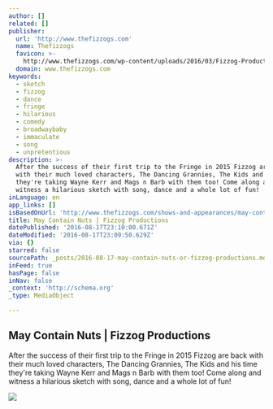```yaml
---
author: []
related: []
publisher:
  url: 'http://www.thefizzogs.com'
  name: Thefizzogs
  favicon: >-
    http://www.thefizzogs.com/wp-content/uploads/2016/03/Fizzog-Productions-Favicon.png
  domain: www.thefizzogs.com
keywords:
  - sketch
  - fizzog
  - dance
  - fringe
  - hilarious
  - comedy
  - broadwaybaby
  - immaculate
  - song
  - unpretentious
description: >-
  After the success of their first trip to the Fringe in 2015 Fizzog are back
  with their much loved characters, The Dancing Grannies, The Kids and his time
  they're taking Wayne Kerr and Mags n Barb with them too! Come along and
  witness a hilarious sketch with song, dance and a whole lot of fun!
inLanguage: en
app_links: []
isBasedOnUrl: 'http://www.thefizzogs.com/shows-and-appearances/may-contain-nuts/'
title: May Contain Nuts | Fizzog Productions
datePublished: '2016-08-17T23:10:00.671Z'
dateModified: '2016-08-17T23:09:50.629Z'
via: {}
starred: false
sourcePath: _posts/2016-08-17-may-contain-nuts-or-fizzog-productions.md
inFeed: true
hasPage: false
inNav: false
_context: 'http://schema.org'
_type: MediaObject

---
```

<article style=""><h1>May Contain Nuts | Fizzog Productions</h1><p>After the success of their first trip to the Fringe in 2015 Fizzog are back with their much loved characters, The Dancing Grannies, The Kids and his time they're taking Wayne Kerr and Mags n Barb with them too! Come along and witness a hilarious sketch with song, dance and a whole lot of fun!</p><img src="http://www.thefizzogs.com/wp-content/uploads/2015/04/May-Contain-Nuts-2016.jpg" /></article>